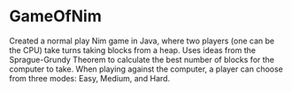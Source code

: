 GameOfNim
=========

Created a normal play Nim game in Java, where two players (one can be the CPU) take turns taking blocks from a heap. Uses ideas from the Sprague-Grundy Theorem to calculate the best number of blocks for the computer to take. When playing against the computer, a player can choose from three modes: Easy, Medium, and Hard.
